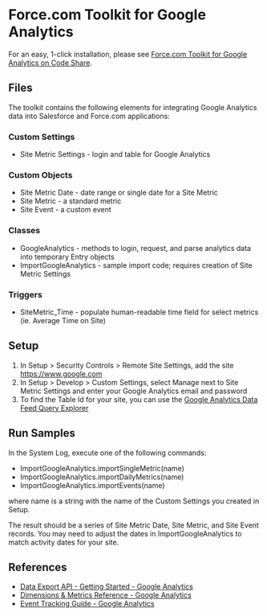 Force.com Toolkit for Google Analytics
======================================  

For an easy, 1-click installation, please see [Force.com Toolkit for Google Analytics on Code Share](http://developer.force.com/codeshare/project/forcecom-toolkit-for-google-analytics).

Files
-----

The toolkit contains the following elements for integrating Google Analytics data into Salesforce and Force.com applications:  

### Custom Settings

* Site Metric Settings - login and table for Google Analytics

### Custom Objects

* Site Metric Date - date range or single date for a Site Metric
* Site Metric - a standard metric           
* Site Event - a custom event        

### Classes

* GoogleAnalytics - methods to login, request, and parse analytics data into temporary Entry objects  
* ImportGoogleAnalytics - sample import code; requires creation of Site Metric Settings

### Triggers

* SiteMetric_Time - populate human-readable time field for select metrics (ie. Average Time on Site)     

Setup
-----

1. In Setup > Security Controls > Remote Site Settings, add the site https://www.google.com
2. In Setup > Develop > Custom Settings, select Manage next to Site Metric Settings and enter your Google Analytics email and password   
3. To find the Table Id for your site, you can use the [Google Analytics Data Feed Query Explorer](http://code.google.com/apis/analytics/docs/gdata/gdataExplorer.html)  

Run Samples
-----------

In the System Log, execute one of the following commands:  

* ImportGoogleAnalytics.importSingleMetric(name)
* ImportGoogleAnalytics.importDailyMetrics(name)
* ImportGoogleAnalytics.importEvents(name)    

where name is a string with the name of the Custom Settings you created in Setup.   

The result should be a series of Site Metric Date, Site Metric, and Site Event records.
You may need to adjust the dates in ImportGoogleAnalytics to match activity dates for your site.    

References
----------   

* [Data Export API - Getting Started - Google Analytics](http://code.google.com/apis/analytics/docs/gdata/gdataDeveloperGuide.html)
* [Dimensions & Metrics Reference - Google Analytics](http://code.google.com/apis/analytics/docs/gdata/gdataReferenceDimensionsMetrics.html)
* [Event Tracking Guide - Google Analytics](http://code.google.com/apis/analytics/docs/tracking/eventTrackerGuide.html)

